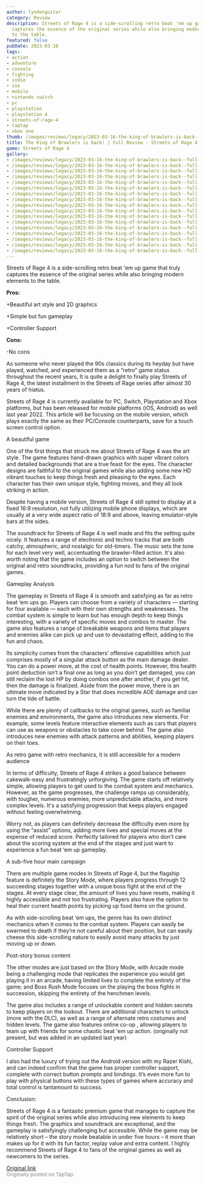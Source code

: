 ```yaml
---
author: lyndonguitar
category: Review
description: Streets of Rage 4 is a side-scrolling retro beat 'em up game that truly
  captures the essence of the original series while also bringing modern elements
  to the table.
featured: false
pubDate: 2023-03-16
tags:
- action
- adventure
- console
- fighting
- indie
- ios
- mobile
- nintendo switch
- pc
- playstation
- playstation 4
- streets-of-rage-4
- taptap
- xbox one
thumb: /images/reviews/legacy/2023-03-16-the-king-of-brawlers-is-back--full-review---streets-of-rage-4-0.avif
title: The King of Brawlers is back! | Full Review - Streets of Rage 4
game: Streets of Rage 4
gallery:
- /images/reviews/legacy/2023-03-16-the-king-of-brawlers-is-back--full-review---streets-of-rage-4-0.avif
- /images/reviews/legacy/2023-03-16-the-king-of-brawlers-is-back--full-review---streets-of-rage-4-1.avif
- /images/reviews/legacy/2023-03-16-the-king-of-brawlers-is-back--full-review---streets-of-rage-4-2.avif
- /images/reviews/legacy/2023-03-16-the-king-of-brawlers-is-back--full-review---streets-of-rage-4-3.avif
- /images/reviews/legacy/2023-03-16-the-king-of-brawlers-is-back--full-review---streets-of-rage-4-4.avif
- /images/reviews/legacy/2023-03-16-the-king-of-brawlers-is-back--full-review---streets-of-rage-4-5.avif
- /images/reviews/legacy/2023-03-16-the-king-of-brawlers-is-back--full-review---streets-of-rage-4-6.avif
- /images/reviews/legacy/2023-03-16-the-king-of-brawlers-is-back--full-review---streets-of-rage-4-7.avif
- /images/reviews/legacy/2023-03-16-the-king-of-brawlers-is-back--full-review---streets-of-rage-4-8.avif
- /images/reviews/legacy/2023-03-16-the-king-of-brawlers-is-back--full-review---streets-of-rage-4-9.avif
- /images/reviews/legacy/2023-03-16-the-king-of-brawlers-is-back--full-review---streets-of-rage-4-10.avif
- /images/reviews/legacy/2023-03-16-the-king-of-brawlers-is-back--full-review---streets-of-rage-4-11.avif
- /images/reviews/legacy/2023-03-16-the-king-of-brawlers-is-back--full-review---streets-of-rage-4-12.avif
- /images/reviews/legacy/2023-03-16-the-king-of-brawlers-is-back--full-review---streets-of-rage-4-13.avif
- /images/reviews/legacy/2023-03-16-the-king-of-brawlers-is-back--full-review---streets-of-rage-4-14.avif
- /images/reviews/legacy/2023-03-16-the-king-of-brawlers-is-back--full-review---streets-of-rage-4-15.avif
- /images/reviews/legacy/2023-03-16-the-king-of-brawlers-is-back--full-review---streets-of-rage-4-16.avif
---
```

Streets of Rage 4 is a side-scrolling retro beat 'em up game that truly captures the essence of the original series while also bringing modern elements to the table.


**Pros:**


+Beautiful art style and 2D graphics

+Simple but fun gameplay

+Controller Support


**Cons:**


-No cons

As someone who never played the 90s classics during its heyday but have played, watched, and experienced them as a “retro” game status throughout the recent years, It is quite a delight to finally play Streets of Rage 4, the latest installment in the Streets of Rage series after almost 30 years of hiatus.

Streets of Rage 4 is currently available for PC, Switch, Playstation and Xbox platforms, but has been released for mobile platforms (iOS, Android) as well last year 2022. This article will be focusing on the mobile version, which plays exactly the same as their PC/Console counterparts, save for a touch screen control option.

A beautiful game

One of the first things that struck me about Streets of Rage 4 was the art style. The game features hand-drawn graphics with super vibrant colors and detailed backgrounds that are a true feast for the eyes. The character designs are faithful to the original games while also adding some new HD vibrant touches to keep things fresh and pleasing to the eyes. Each character has their own unique style, fighting moves, and they all look striking in action.

Despite having a mobile version, Streets of Rage 4 still opted to display at a fixed 16:9 resolution, not fully utilizing mobile phone displays, which are usually at a very wide aspect ratio of 18:9 and above, leaving emulator-style bars at the sides.

The soundtrack for Streets of Rage 4 is well made and fits the setting quite nicely. It features a range of electronic and techno tracks that are both catchy, atmospheric, and nostalgic for old-timers. The music sets the tone for each level very well, accentuating the brawler-filled action. It's also worth noting that the game includes an option to switch between the original and retro soundtracks, providing a fun nod to fans of the original games.

Gameplay Analysis

The gameplay in Streets of Rage 4 is smooth and satisfying as far as retro beat ‘em ups go. Players can choose from a variety of characters — starting for four available — each with their own strengths and weaknesses. The combat system is simple to learn but has enough depth to keep things interesting, with a variety of specific moves and combos to master. The game also features a range of breakable weapons and items that players and enemies alike can pick up and use to devastating effect, adding to the fun and chaos.

Its simplicity comes from the characters’ offensive capabilities which just comprises mostly of a singular attack button as the main damage dealer. You can do a power move, at the cost of health points. However, this health point deduction isn’t a final one as long as you don’t get damaged, you can still reclaim the lost HP by doing combos one after another, if you get hit, then the damage is finalized.  Aside from the power move, there is an ultimate move indicated by a Star that does incredible AOE damage and can turn the tide of battle.

While there are plenty of callbacks to the original games, such as familiar enemies and environments, the game also introduces new elements. For example, some levels feature interactive elements such as cars that players can use as weapons or obstacles to take cover behind. The game also introduces new enemies with attack patterns and abilities, keeping players on their toes.

As retro game with retro mechanics, it is still accessible for a modern audience

In terms of difficulty, Streets of Rage 4 strikes a good balance between cakewalk-easy and frustratingly unforgiving. The game starts off relatively simple, allowing players to get used to the combat system and mechanics. However, as the game progresses, the challenge ramps up considerably, with tougher, numerous enemies; more unpredictable attacks, and more complex levels. It's a satisfying progression that keeps players engaged without feeling overwhelming.

Worry not, as players can definitely decrease the difficulty even more by using the “assist” options, adding more lives and special moves at the expense of reduced score. Perfectly tailored for players who don't care about the scoring system at the end of the stages and just want to experience a fun beat ‘em up gameplay.

A sub-five hour main campaign

There are multiple game modes in Streets of Rage 4, but the flagship feature is definitely the Story Mode, where players progress through 12 succeeding stages together with a unique boss fight at the end of the stages. At every stage clear, the amount of lives you have resets, making it highly accessible and not too frustrating. Players also have the option to heal their current health points by picking up food items on the ground.

As with side-scrolling beat ‘em ups, the genre has its own distinct mechanics when it comes to the combat system. Players can easily be swarmed to death if they’re not careful about their position, but can easily cheese this side-scrolling nature to easily avoid many attacks by just moving up or down.

Post-story bonus content

The other modes are just based on the Story Mode, with Arcade mode being a challenging mode that replicates the experience you would get playing it in an arcade, having limited lives to complete the entirety of the game; and Boss Rush Mode focuses on the playing the boss fights in succession, skipping the entirety of the henchmen levels.

The game also includes a range of unlockable content and hidden secrets to keep players on the lookout. There are additional characters to unlock (more with the DLC), as well as a range of alternate retro costumes and hidden levels. The game also features online co-op , allowing players to team up with friends for some chaotic beat 'em up action. (originally not present, but was added in an updated last year)

Controller Support

I also had the luxury of trying out the Android version with my Razer Kishi, and can indeed confirm that the game has proper controller support, complete with correct button prompts and bindings. It’s even more fun to play with physical buttons with these types of games where accuracy and total control is tantamount to success.

Conclusion:

Streets of Rage 4 is a fantastic premium game that manages to capture the spirit of the original series while also introducing new elements to keep things fresh. The graphics and soundtrack are exceptional, and the gameplay is satisfyingly challenging but accessible. While the game may be relatively short – the story mode beatable in under five hours – it more than makes up for it with its fun factor, replay value and extra content. I highly recommend Streets of Rage 4 to fans of the original games as well as newcomers to the series.

[Original link](https://www.taptap.io/post/4815234)<br><span style="font-size: 0.95em; color: #888;">Originally posted on TapTap.</span>